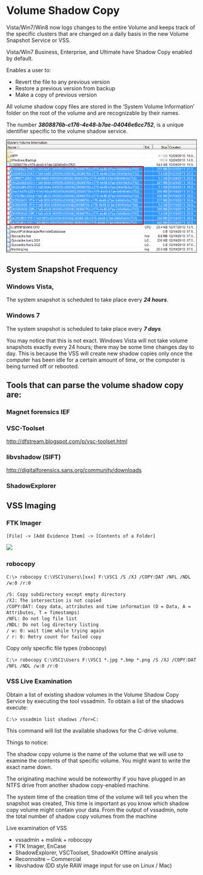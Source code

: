 # Volume Shadow Copy

Vista/Win7/Win8 now logs changes to the entire Volume and keeps track of the specific clusters that are changed on a daily basis in the new Volume Snapshot Service or VSS. 

Vista/Win7 Business, Enterprise, and Ultimate have Shadow Copy enabled by default. 

Enables a user to: 
* Revert the file to any previous version 
* Restore a previous version from backup 
* Make a copy of previous version 

All volume shadow copy files are stored in the ‘System Volume Information’ folder on the root of the volume and are recognizable by their names. 

The number ***3808876b-c176-4e48-b7ae-04046e6cc752***, is a unique identifier specific to the volume shadow service.

![](../.gitbook/assets/vss.png)

## System Snapshot Frequency
### Windows Vista,
The system snapshot is scheduled to take place every ***24 hours***. 

### Windows 7
The system snapshot is scheduled to take place every ***7 days***.

You may notice that this is not exact. Windows Vista will not take volume snapshots exactly every 24 hours; there may be some time changes day to day. This is because the VSS will create new shadow copies only once the computer has been idle for a certain amount of time, or the computer is being turned off or rebooted.

## Tools that can parse the volume shadow copy are:
### Magnet forensics IEF
### VSC-Toolset 
http://dfstream.blogspot.com/p/vsc-toolset.html
### libvshadow (SIFT) 
http://digitalforensics.sans.org/community/downloads
### ShadowExplorer

## VSS Imaging
### FTK Imager
```
[File] -> [Add Evidence Item] -> [Contents of a Folder]
```
![](../.gitbook/assets/vss_imaging.emf)

### robocopy
```
C:\> robocopy C:\VSC1\Users\[xxx] F:\VSC1 /S /XJ /COPY:DAT /NFL /NDL /w:0 /r:0
```
```
/S: Copy subdirectory except empty directory
/XJ: The intersection is not copied
/COPY:DAT: Copy data, attributes and time information (D = Data, A = Attributes, T = Timestamps)
/NFL: Do not log file list
/NDL: Do not log directory listing
/ w: 0: wait time while trying again
/ r: 0: Retry count for failed copy
```

Copy only specific file types (robocopy)

```
C:\> robocopy C:\VSC1\Users F:\VSC1 *.jpg *.bmp *.png /S /XJ /COPY:DAT /NFL /NDL /w:0 /r:0
```

### VSS Live Examination

Obtain a list of existing shadow volumes in the Volume Shadow Copy Service by executing the tool vssadmin.
To obtain a list of the shadows execute:

```
C:\> vssadmin list shadows /for=C:
```
This command will list the available shadows for the C-drive volume.

Things to notice:

The shadow copy volume is the name of the volume that we will use to examine the contents of that specific volume. You might want to write the exact name down.

The originating machine would be noteworthy if you have plugged in an NTFS drive from another shadow copy-enabled machine.

The system time of the creation time of the volume will tell you when the snapshot was created, This time is important as you know which shadow copy volume might contain your data. From the output of vssadmin, note the total number of shadow copy volumes from the machine

Live examination of VSS
* vssadmin + mslink + robocopy 
* FTK Imager, EnCase 
* ShadowExplorer, VSCToolset, ShadowKit 
Offline analysis
* Reconnoitre – Commercial
* libvshadow (DD style RAW image input for use on Linux / Mac)


